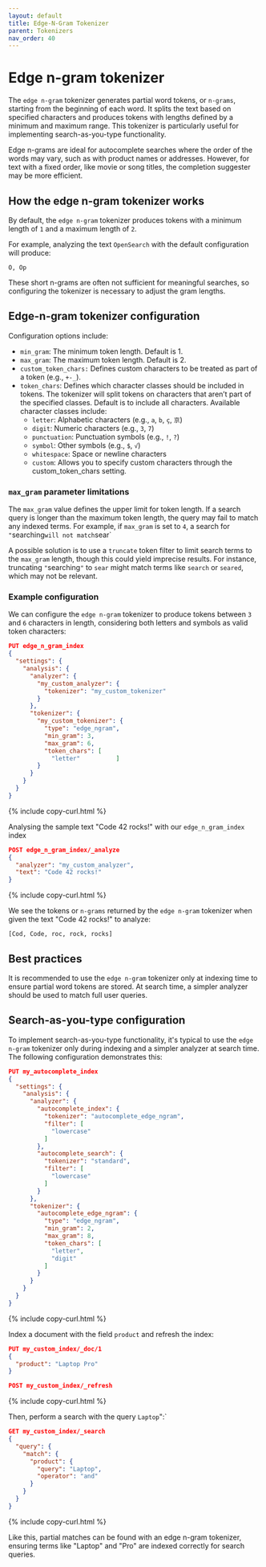 ```yaml
---
layout: default
title: Edge-N-Gram Tokenizer
parent: Tokenizers
nav_order: 40
---
```


# Edge n-gram tokenizer

The `edge n-gram` tokenizer generates partial word tokens, or `n-grams`, starting from the beginning of each word. It splits the text based on specified characters and produces tokens with lengths defined by a minimum and maximum range. This tokenizer is particularly useful for implementing search-as-you-type functionality.

Edge n-grams are ideal for autocomplete searches where the order of the words may vary, such as with product names or addresses. However, for text with a fixed order, like movie or song titles, the completion suggester may be more efficient.

## How the edge n-gram tokenizer works

By default, the `edge n-gram` tokenizer produces tokens with a minimum length of `1` and a maximum length of `2`. 

For example, analyzing the text `OpenSearch` with the default configuration will produce:

```
O, Op
```

These short n-grams are often not sufficient for meaningful searches, so configuring the tokenizer is necessary to adjust the gram lengths.

## Edge-n-gram tokenizer configuration

Configuration options include:
- `min_gram`: The minimum token length. Default is 1.
- `max_gram`: The maximum token length. Default is 2.
- `custom_token_chars:` Defines custom characters to be treated as part of a token (e.g., `+-_`).
- `token_chars`: Defines which character classes should be included in tokens. The tokenizer will split tokens on characters that aren’t part of the specified classes. Default is to include all characters. Available character classes include:
  - `letter`: Alphabetic characters (e.g., `a`, `b`, `ç`, `京`)
  - `digit`: Numeric characters (e.g., `3`, `7`)
  - `punctuation`: Punctuation symbols (e.g., `!`, `?`)
  - `symbol`: Other symbols (e.g., `$`, `√`)
  - `whitespace`: Space or newline characters
  - `custom`: Allows you to specify custom characters through the custom_token_chars setting.

### `max_gram` parameter limitations

The `max_gram` value defines the upper limit for token length. If a search query is longer than the maximum token length, the query may fail to match any indexed terms. For example, if `max_gram` is set to `4`, a search for `"`searching` will not match `sear`

A possible solution is to use a `truncate` token filter to limit search terms to the `max_gram` length, though this could yield imprecise results. For instance, truncating `"`searching`"` to `sear` might match terms like `search` or `seared`, which may not be relevant.

### Example configuration

We can configure the `edge n-gram` tokenizer to produce tokens between `3` and `6` characters in length, considering both letters and symbols as valid token characters:

```json
PUT edge_n_gram_index
{
  "settings": {
    "analysis": {
      "analyzer": {
        "my_custom_analyzer": {
          "tokenizer": "my_custom_tokenizer"
        }
      },
      "tokenizer": {
        "my_custom_tokenizer": {
          "type": "edge_ngram",
          "min_gram": 3,
          "max_gram": 6,
          "token_chars": [
            "letter"          ]
        }
      }
    }
  }
}
```
{% include copy-curl.html %}

Analysing the sample text "Code 42 rocks!" with our `edge_n_gram_index` index

```json
POST edge_n_gram_index/_analyze
{
  "analyzer": "my_custom_analyzer",
  "text": "Code 42 rocks!"
}
```
{% include copy-curl.html %}

We see the tokens or `n-grams` returned by the `edge n-gram` tokenizer when given the text "Code 42 rocks!" to analyze:

```
[Cod, Code, roc, rock, rocks]
```

## Best practices

It is recommended to use the `edge n-gram` tokenizer only at indexing time to ensure partial word tokens are stored. At search time, a simpler analyzer should be used to match full user queries.

## Search-as-you-type configuration

To implement search-as-you-type functionality, it's typical to use the `edge n-gram` tokenizer only during indexing and a simpler analyzer at search time. The following configuration demonstrates this:

```json
PUT my_autocomplete_index
{
  "settings": {
    "analysis": {
      "analyzer": {
        "autocomplete_index": {
          "tokenizer": "autocomplete_edge_ngram",
          "filter": [
            "lowercase"
          ]
        },
        "autocomplete_search": {
          "tokenizer": "standard",
          "filter": [
            "lowercase"
          ]
        }
      },
      "tokenizer": {
        "autocomplete_edge_ngram": {
          "type": "edge_ngram",
          "min_gram": 2,
          "max_gram": 8,
          "token_chars": [
            "letter",
            "digit"
          ]
        }
      }
    }
  }
}

```
{% include copy-curl.html %}

Index a document with the field `product` and refresh the index:

```json
PUT my_custom_index/_doc/1
{
  "product": "Laptop Pro"
}

POST my_custom_index/_refresh
```
{% include copy-curl.html %}

Then, perform a search with the query `Laptop`":`

```json
GET my_custom_index/_search
{
  "query": {
    "match": {
      "product": {
        "query": "Laptop",
        "operator": "and"
      }
    }
  }
}
```
{% include copy-curl.html %}

Like this, partial matches can be found with an edge n-gram tokenizer, ensuring terms like "Laptop" and "Pro" are indexed correctly for search queries.
